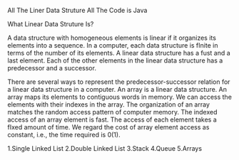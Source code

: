 All The Liner Data Struture All The Code is Java

What Linear Data Struture Is?

A data structure with homogeneous elements is linear if it organizes its elements 
into a sequence. In a computer, each data structure is fInite in terms of the number
of its elements. A linear data structure has a fust and a last element. Each of the
other elements in the linear data structure has a predecessor and a successor.

There are several ways to represent the predecessor-successor relation for a
linear data structure in a computer. An array is a linear data structure. An array
maps its elements to contiguous words in memory. We can access the elements
with their indexes in the array. The organization of an array matches the random
access pattern of computer memory. The indexed access of an array element is
fast. The access of each element takes a fIxed amount of time. We regard the cost
of array element access as constant, i.e., the time required is 0(1). 

1.Single Linked List
2.Double Linked List
3.Stack
4.Queue
5.Arrays
  

